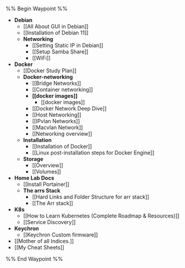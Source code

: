 %% Begin Waypoint %%
- **Debian**
	- [[All About GUI in Debian]]
	- [[Installation of Debian 11]]
	- **Networking**
		- [[Setting Static IP in Debian]]
		- [[Setup Samba Share]]
		- [[WiFi]]
- **Docker**
	- [[Docker Study Plan]]
	- **Docker-networking**
		- [[Bridge Networks]]
		- [[Container networking]]
		- **[[docker images]]**
			- [[docker images]]
		- [[Docker Network Deep Dive]]
		- [[Host Networking]]
		- [[IPvlan Networks]]
		- [[Macvlan Network]]
		- [[Networking overview]]
	- **Installation**
		- [[Installation of Docker]]
		- [[Linux post-installation steps for Docker Engine]]
	- **Storage**
		- [[Overview]]
		- [[Volumes]]
- **Home Lab Docs**
	- [[Install Portainer]]
	- **The arrs Stack**
		- [[Hard Links and Folder Structure for arr stack]]
		- [[The Arr stack]]
- **K8s**
	- [[How to Learn Kubernetes (Complete Roadmap & Resources)]]
	- [[Service Discovery]]
- **Keychron**
	- [[Keychron Custom firmware]]
- [[Mother of all Indices.]]
- [[My Cheat Sheets]]

%% End Waypoint %%
